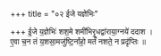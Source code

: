 +++
title = "०२ ईजे यज्ञेभिः"

+++
ई॒जे य॒ज्ञेभिः॑ शश॒मे शमी॑भिरृ॒धद्वा॑राया॒ग्नये॑ ददाश ।  
ए॒वा च॒न तं य॒शसा॒मजु॑ष्टि॒र्नांहो॒ मर्तं॑ नशते॒ न प्रदृ॑प्तिः ॥